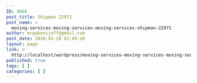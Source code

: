 ```yaml
---
ID: 9666
post_title: Shipman 22971
post_name: >
  moving-services-moving-services-moving-services-shipman-22971
author: mrgabonijeff@gmail.com
post_date: 2018-03-28 01:49:10
layout: page
link: >
  http://localhost/wordpress/moving-services-moving-services-moving-services-shipman-22971/
published: true
tags: [ ]
categories: [ ]
---
```

